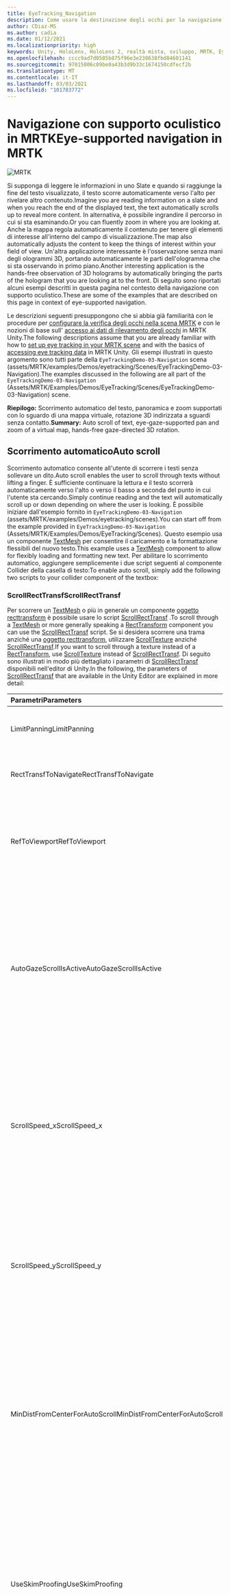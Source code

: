 ```yaml
---
title: EyeTracking_Navigation
description: Come usare la destinazione degli occhi per la navigazione in MRTK
author: CDiaz-MS
ms.author: cadia
ms.date: 01/12/2021
ms.localizationpriority: high
keywords: Unity, HoloLens, HoloLens 2, realtà mista, sviluppo, MRTK, EyeTracking,
ms.openlocfilehash: cccc9ad7d0585b875f96e3e238638fbd84601141
ms.sourcegitcommit: 97815006c09be0a43b3d9b33c1674150cdfecf2b
ms.translationtype: MT
ms.contentlocale: it-IT
ms.lasthandoff: 03/03/2021
ms.locfileid: "101783772"
---
```

# <a name="eye-supported-navigation-in-mrtk"></a><span data-ttu-id="5f246-104">Navigazione con supporto oculistico in MRTK</span><span class="sxs-lookup"><span data-stu-id="5f246-104">Eye-supported navigation in MRTK</span></span>

![MRTK](../images/eye-tracking/mrtk_et_navigation.png)

<span data-ttu-id="5f246-106">Si supponga di leggere le informazioni in uno Slate e quando si raggiunge la fine del testo visualizzato, il testo scorre automaticamente verso l'alto per rivelare altro contenuto.</span><span class="sxs-lookup"><span data-stu-id="5f246-106">Imagine you are reading information on a slate and when you reach the end of the displayed text, the text automatically scrolls up to reveal more content.</span></span> <span data-ttu-id="5f246-107">In alternativa, è possibile ingrandire il percorso in cui si sta esaminando.</span><span class="sxs-lookup"><span data-stu-id="5f246-107">Or you can fluently zoom in where you are looking at.</span></span> <span data-ttu-id="5f246-108">Anche la mappa regola automaticamente il contenuto per tenere gli elementi di interesse all'interno del campo di visualizzazione.</span><span class="sxs-lookup"><span data-stu-id="5f246-108">The map also automatically adjusts the content to keep the things of interest within your field of view.</span></span> <span data-ttu-id="5f246-109">Un'altra applicazione interessante è l'osservazione senza mani degli ologrammi 3D, portando automaticamente le parti dell'ologramma che si sta osservando in primo piano.</span><span class="sxs-lookup"><span data-stu-id="5f246-109">Another interesting application is the hands-free observation of 3D holograms by automatically bringing the parts of the hologram that you are looking at to the front.</span></span> <span data-ttu-id="5f246-110">Di seguito sono riportati alcuni esempi descritti in questa pagina nel contesto della navigazione con supporto oculistico.</span><span class="sxs-lookup"><span data-stu-id="5f246-110">These are some of the examples that are described on this page in context of eye-supported navigation.</span></span>

<span data-ttu-id="5f246-111">Le descrizioni seguenti presuppongono che si abbia già familiarità con le procedure per [configurare la verifica degli occhi nella scena MRTK](eye-tracking-basic-setup.md) e con le nozioni di base sull' [accesso ai dati di rilevamento degli occhi](eye-tracking-target-selection.md) in MRTK Unity.</span><span class="sxs-lookup"><span data-stu-id="5f246-111">The following descriptions assume that you are already familiar with how to [set up eye tracking in your MRTK scene](eye-tracking-basic-setup.md) and with the basics of [accessing eye tracking data](eye-tracking-target-selection.md) in MRTK Unity.</span></span>
<span data-ttu-id="5f246-112">Gli esempi illustrati in questo argomento sono tutti parte della `EyeTrackingDemo-03-Navigation` scena (assets/MRTK/examples/Demos/eyetracking/Scenes/EyeTrackingDemo-03-Navigation).</span><span class="sxs-lookup"><span data-stu-id="5f246-112">The examples discussed in the following are all part of the `EyeTrackingDemo-03-Navigation` (Assets/MRTK/Examples/Demos/EyeTracking/Scenes/EyeTrackingDemo-03-Navigation) scene.</span></span>

<span data-ttu-id="5f246-113">**Riepilogo:** Scorrimento automatico del testo, panoramica e zoom supportati con lo sguardo di una mappa virtuale, rotazione 3D indirizzata a sguardi senza contatto.</span><span class="sxs-lookup"><span data-stu-id="5f246-113">**Summary:** Auto scroll of text, eye-gaze-supported pan and zoom of a virtual map, hands-free gaze-directed 3D rotation.</span></span>

## <a name="auto-scroll"></a><span data-ttu-id="5f246-114">Scorrimento automatico</span><span class="sxs-lookup"><span data-stu-id="5f246-114">Auto scroll</span></span>

<span data-ttu-id="5f246-115">Scorrimento automatico consente all'utente di scorrere i testi senza sollevare un dito.</span><span class="sxs-lookup"><span data-stu-id="5f246-115">Auto scroll enables the user to scroll through texts without lifting a finger.</span></span>
<span data-ttu-id="5f246-116">È sufficiente continuare la lettura e il testo scorrerà automaticamente verso l'alto o verso il basso a seconda del punto in cui l'utente sta cercando.</span><span class="sxs-lookup"><span data-stu-id="5f246-116">Simply continue reading and the text will automatically scroll up or down depending on where the user is looking.</span></span>
<span data-ttu-id="5f246-117">È possibile iniziare dall'esempio fornito in `EyeTrackingDemo-03-Navigation` (assets/MRTK/examples/Demos/eyetracking/scenes).</span><span class="sxs-lookup"><span data-stu-id="5f246-117">You can start off from the example provided in `EyeTrackingDemo-03-Navigation` (Assets/MRTK/Examples/Demos/EyeTracking/Scenes).</span></span>
<span data-ttu-id="5f246-118">Questo esempio usa un componente [TextMesh](https://docs.unity3d.com/ScriptReference/TextMesh.html) per consentire il caricamento e la formattazione flessibili del nuovo testo.</span><span class="sxs-lookup"><span data-stu-id="5f246-118">This example uses a [TextMesh](https://docs.unity3d.com/ScriptReference/TextMesh.html) component to allow for flexibly loading and formatting new text.</span></span>
<span data-ttu-id="5f246-119">Per abilitare lo scorrimento automatico, aggiungere semplicemente i due script seguenti al componente Collider della casella di testo:</span><span class="sxs-lookup"><span data-stu-id="5f246-119">To enable auto scroll, simply add the following two scripts to your collider component of the textbox:</span></span>

### <a name="scrollrecttransf"></a><span data-ttu-id="5f246-120">ScrollRectTransf</span><span class="sxs-lookup"><span data-stu-id="5f246-120">ScrollRectTransf</span></span>

<span data-ttu-id="5f246-121">Per scorrere un [TextMesh](https://docs.unity3d.com/ScriptReference/TextMesh.html) o più in generale un componente [oggetto recttransform](https://docs.unity3d.com/ScriptReference/RectTransform.html) è possibile usare lo script [ScrollRectTransf](xref:Microsoft.MixedReality.Toolkit.Examples.Demos.EyeTracking.ScrollRectTransf) .</span><span class="sxs-lookup"><span data-stu-id="5f246-121">To scroll through a [TextMesh](https://docs.unity3d.com/ScriptReference/TextMesh.html) or more generally speaking a [RectTransform](https://docs.unity3d.com/ScriptReference/RectTransform.html) component you can use the [ScrollRectTransf](xref:Microsoft.MixedReality.Toolkit.Examples.Demos.EyeTracking.ScrollRectTransf) script.</span></span>
<span data-ttu-id="5f246-122">Se si desidera scorrere una trama anziché una [oggetto recttransform](https://docs.unity3d.com/ScriptReference/RectTransform.html), utilizzare [ScrollTexture](xref:Microsoft.MixedReality.Toolkit.Examples.Demos.EyeTracking.ScrollTexture) anziché [ScrollRectTransf](xref:Microsoft.MixedReality.Toolkit.Examples.Demos.EyeTracking.ScrollRectTransf).</span><span class="sxs-lookup"><span data-stu-id="5f246-122">If you want to scroll through a texture instead of a [RectTransform](https://docs.unity3d.com/ScriptReference/RectTransform.html), use [ScrollTexture](xref:Microsoft.MixedReality.Toolkit.Examples.Demos.EyeTracking.ScrollTexture) instead of [ScrollRectTransf](xref:Microsoft.MixedReality.Toolkit.Examples.Demos.EyeTracking.ScrollRectTransf).</span></span>
<span data-ttu-id="5f246-123">Di seguito sono illustrati in modo più dettagliato i parametri di [ScrollRectTransf](xref:Microsoft.MixedReality.Toolkit.Examples.Demos.EyeTracking.ScrollRectTransf) disponibili nell'editor di Unity.</span><span class="sxs-lookup"><span data-stu-id="5f246-123">In the following, the parameters of [ScrollRectTransf](xref:Microsoft.MixedReality.Toolkit.Examples.Demos.EyeTracking.ScrollRectTransf) that are available in the Unity Editor are explained in more detail:</span></span>

<span data-ttu-id="5f246-124">Parametri</span><span class="sxs-lookup"><span data-stu-id="5f246-124">Parameters</span></span> | <span data-ttu-id="5f246-125">Descrizione</span><span class="sxs-lookup"><span data-stu-id="5f246-125">Description</span></span>
:---- | :----
<span data-ttu-id="5f246-126">LimitPanning</span><span class="sxs-lookup"><span data-stu-id="5f246-126">LimitPanning</span></span> | <span data-ttu-id="5f246-127">Se abilitata, arresterà il contenuto scorrevole al limite.</span><span class="sxs-lookup"><span data-stu-id="5f246-127">If enabled, will stop the scrollable content at its boundary.</span></span>
<span data-ttu-id="5f246-128">RectTransfToNavigate</span><span class="sxs-lookup"><span data-stu-id="5f246-128">RectTransfToNavigate</span></span> | <span data-ttu-id="5f246-129">Riferimento al [oggetto recttransform](https://docs.unity3d.com/ScriptReference/RectTransform.html) di scorrimento.</span><span class="sxs-lookup"><span data-stu-id="5f246-129">Reference to the [RectTransform](https://docs.unity3d.com/ScriptReference/RectTransform.html) to scroll in.</span></span>
<span data-ttu-id="5f246-130">RefToViewport</span><span class="sxs-lookup"><span data-stu-id="5f246-130">RefToViewport</span></span> | <span data-ttu-id="5f246-131">Riferimento al [oggetto recttransform](https://docs.unity3d.com/ScriptReference/RectTransform.html) padre del contenuto scorrevole per determinare l'offset e il limite corretti.</span><span class="sxs-lookup"><span data-stu-id="5f246-131">Reference to the parent [RectTransform](https://docs.unity3d.com/ScriptReference/RectTransform.html) of the scrollable content to determine the correct offset and boundary.</span></span>
<span data-ttu-id="5f246-132">AutoGazeScrollIsActive</span><span class="sxs-lookup"><span data-stu-id="5f246-132">AutoGazeScrollIsActive</span></span> | <span data-ttu-id="5f246-133">Se abilitata, il testo scorrerà automaticamente se l'utente esamina un' *area attiva* (ad esempio, la parte superiore e inferiore del pannello di scorrimento se la velocità di scorrimento verticale non è zero).</span><span class="sxs-lookup"><span data-stu-id="5f246-133">If enabled, the text will automatically scroll if the user looks at an *active region* (e.g., the top and bottom part of your scroll panel if the vertical scroll speed is not zero).</span></span>
<span data-ttu-id="5f246-134">ScrollSpeed_x</span><span class="sxs-lookup"><span data-stu-id="5f246-134">ScrollSpeed_x</span></span> | <span data-ttu-id="5f246-135">Se il valore è impostato su un valore diverso da zero, verrà abilitato lo scorrimento orizzontale.</span><span class="sxs-lookup"><span data-stu-id="5f246-135">If set to a value unequal to zero, horizontal scroll will be enabled.</span></span> <span data-ttu-id="5f246-136">I valori negativi indicano una modifica nella direzione di scorrimento, da sinistra a destra rispetto a destra a sinistra.</span><span class="sxs-lookup"><span data-stu-id="5f246-136">Negative values mean a change in scroll direction: Left to right vs. right to left.</span></span>
<span data-ttu-id="5f246-137">ScrollSpeed_y</span><span class="sxs-lookup"><span data-stu-id="5f246-137">ScrollSpeed_y</span></span> | <span data-ttu-id="5f246-138">Se il valore è impostato su un valore diverso da zero, verrà abilitato lo scorrimento verticale.</span><span class="sxs-lookup"><span data-stu-id="5f246-138">If set to a value unequal to zero, vertical scroll will be enabled.</span></span> <span data-ttu-id="5f246-139">I valori negativi indicano una modifica nella direzione di scorrimento: fino a verso il basso e verso l'alto.</span><span class="sxs-lookup"><span data-stu-id="5f246-139">Negative values mean a change in scroll direction:  Up to down vs. down to up.</span></span>
<span data-ttu-id="5f246-140">MinDistFromCenterForAutoScroll</span><span class="sxs-lookup"><span data-stu-id="5f246-140">MinDistFromCenterForAutoScroll</span></span> | <span data-ttu-id="5f246-141">Distanza minima normalizzata in x e y dal centro della casella di hit della destinazione (0,0) per scorrere.</span><span class="sxs-lookup"><span data-stu-id="5f246-141">Normalized minimal distance in x and y from center of the target's hit box (0, 0) to scroll.</span></span> <span data-ttu-id="5f246-142">Pertanto, i valori devono essere compresi tra 0 (scorrimento sempre) e 0,5 (nessun scorrimento).</span><span class="sxs-lookup"><span data-stu-id="5f246-142">Thus, values must range between 0 (always scroll) and 0.5 (no scroll).</span></span>
<span data-ttu-id="5f246-143">UseSkimProofing</span><span class="sxs-lookup"><span data-stu-id="5f246-143">UseSkimProofing</span></span> | <span data-ttu-id="5f246-144">Se abilitata, impedisce spostamenti improvvisi di scorrimento quando si esamina rapidamente.</span><span class="sxs-lookup"><span data-stu-id="5f246-144">If enabled, it prevents sudden scroll movements when quickly looking around.</span></span> <span data-ttu-id="5f246-145">In questo modo lo scorrimento potrebbe essere meno sensibile.</span><span class="sxs-lookup"><span data-stu-id="5f246-145">This may make scrolling feel less responsive though.</span></span> <span data-ttu-id="5f246-146">Può essere ottimizzato con il valore *SkimProofUpdateSpeed* .</span><span class="sxs-lookup"><span data-stu-id="5f246-146">It can be tuned with the *SkimProofUpdateSpeed* value.</span></span>
<span data-ttu-id="5f246-147">SkimProofUpdateSpeed</span><span class="sxs-lookup"><span data-stu-id="5f246-147">SkimProofUpdateSpeed</span></span> | <span data-ttu-id="5f246-148">Più basso è il valore, più lento sarà la velocità di scorrimento dopo lo skimming.</span><span class="sxs-lookup"><span data-stu-id="5f246-148">The lower the value, the slower the scrolling will speed up after skimming.</span></span> <span data-ttu-id="5f246-149">Valore consigliato: 5.</span><span class="sxs-lookup"><span data-stu-id="5f246-149">Recommended value: 5.</span></span>

![Configurazione di scorrimento con supporto oculistico in Unity](../images/eye-tracking/mrtk_et_nav_scroll.jpg)

### <a name="eyetrackingtarget"></a><span data-ttu-id="5f246-151">EyeTrackingTarget</span><span class="sxs-lookup"><span data-stu-id="5f246-151">EyeTrackingTarget</span></span>

<span data-ttu-id="5f246-152">Il fissaggio del componente _EyeTrackingTarget_ consente di gestire in modo flessibile gli eventi correlati agli sguardi.</span><span class="sxs-lookup"><span data-stu-id="5f246-152">Attaching the _EyeTrackingTarget_ component allows for flexibly handle eye-gaze-related events.</span></span>
<span data-ttu-id="5f246-153">Nell'esempio Scroll viene illustrato lo scorrimento del testo che inizia quando l'utente *osserva* il pannello e si interrompe quando l'utente sta *cercando* .</span><span class="sxs-lookup"><span data-stu-id="5f246-153">The scroll sample demonstrates scrolling text that starts when the user *looks* at the panel and stops when the user is *looking away* from it.</span></span>
<span data-ttu-id="5f246-154">![Configurazione di scorrimento con supporto oculistico in Unity: EyeTrackingTarget](../images/eye-tracking/mrtk_et_nav_scroll_ettarget.jpg)</span><span class="sxs-lookup"><span data-stu-id="5f246-154">![Eye-supported scroll setup in Unity: EyeTrackingTarget](../images/eye-tracking/mrtk_et_nav_scroll_ettarget.jpg)</span></span>

## <a name="gaze-supported-pan-and-zoom"></a><span data-ttu-id="5f246-155">Panoramica e zoom supportati</span><span class="sxs-lookup"><span data-stu-id="5f246-155">Gaze-supported pan and zoom</span></span>

<span data-ttu-id="5f246-156">Chi non ha usato una mappa virtuale prima di cercare la propria abitazione o esplorare i posti completamente nuovi?</span><span class="sxs-lookup"><span data-stu-id="5f246-156">Who hasn't used a virtual map before to search for their home or to explore entirely new places?</span></span> <span data-ttu-id="5f246-157">Il rilevamento degli occhi consente di esaminare direttamente le parti a cui si è interessati e, una volta ingrandita, è possibile seguire in modo semplice il corso di una strada per esplorare il quartiere.</span><span class="sxs-lookup"><span data-stu-id="5f246-157">Eye tracking allows you to directly dive into exactly the parts that you're interested in and once zoomed in, you can smoothly follow the course of a street to explore your neighborhood!</span></span>
<span data-ttu-id="5f246-158">Questa operazione non è utile solo per l'esplorazione delle mappe geografiche, ma anche per l'estrazione di dettagli in fotografie, visualizzazioni dei dati o persino immagini mediche con flusso live.</span><span class="sxs-lookup"><span data-stu-id="5f246-158">This is not only useful for exploring geographical maps, but also to checking out details in photographs, data visualizations or even live-streamed medical imagery.</span></span> <span data-ttu-id="5f246-159">Per usare questa funzionalità nell'app è facile.</span><span class="sxs-lookup"><span data-stu-id="5f246-159">To use this capability in your app is easy!</span></span> <span data-ttu-id="5f246-160">Per il rendering del contenuto in una [trama]( https://docs.unity3d.com/ScriptReference/Texture.html) (ad esempio, una foto e i dati trasmessi), è sufficiente aggiungere lo script [PanZoomTexture](xref:Microsoft.MixedReality.Toolkit.Examples.Demos.EyeTracking.PanZoomTexture) .</span><span class="sxs-lookup"><span data-stu-id="5f246-160">For content rendered to a [Texture]( https://docs.unity3d.com/ScriptReference/Texture.html) (e.g., a photo, streamed data), simply add the [PanZoomTexture](xref:Microsoft.MixedReality.Toolkit.Examples.Demos.EyeTracking.PanZoomTexture) script.</span></span>
<span data-ttu-id="5f246-161">Per un [oggetto recttransform](https://docs.unity3d.com/ScriptReference/RectTransform.html) usare [PanZoomRectTransf](xref:Microsoft.MixedReality.Toolkit.Examples.Demos.EyeTracking.PanZoomRectTransf).</span><span class="sxs-lookup"><span data-stu-id="5f246-161">For a [RectTransform](https://docs.unity3d.com/ScriptReference/RectTransform.html) use [PanZoomRectTransf](xref:Microsoft.MixedReality.Toolkit.Examples.Demos.EyeTracking.PanZoomRectTransf).</span></span> <span data-ttu-id="5f246-162">Estendendo la funzionalità di [scorrimento automatico](#auto-scroll) , abbiamo essenzialmente lo scorrimento verticale e orizzontale allo stesso tempo per ingrandire il contenuto intorno al punto di messa a fuoco corrente dell'utente.</span><span class="sxs-lookup"><span data-stu-id="5f246-162">Extending the [Auto Scroll](#auto-scroll) capability, we essentially enable to scroll both vertically and horizontally at the same time and magnify content right around the user's current focus point.</span></span>

<span data-ttu-id="5f246-163">Parametri</span><span class="sxs-lookup"><span data-stu-id="5f246-163">Parameters</span></span> | <span data-ttu-id="5f246-164">Descrizione</span><span class="sxs-lookup"><span data-stu-id="5f246-164">Description</span></span>
:---- | :----
<span data-ttu-id="5f246-165">LimitPanning</span><span class="sxs-lookup"><span data-stu-id="5f246-165">LimitPanning</span></span> | <span data-ttu-id="5f246-166">Se abilitata, arresterà il contenuto scorrevole al limite.</span><span class="sxs-lookup"><span data-stu-id="5f246-166">If enabled, will stop the scrollable content at its boundary.</span></span>
<span data-ttu-id="5f246-167">HandZoomEnabledOnStartup</span><span class="sxs-lookup"><span data-stu-id="5f246-167">HandZoomEnabledOnStartup</span></span> | <span data-ttu-id="5f246-168">Indica se i movimenti della mano vengono abilitati automaticamente per eseguire un movimento di zoom.</span><span class="sxs-lookup"><span data-stu-id="5f246-168">Indicates whether hand gestures are automatically enabled to perform a zoom gesture.</span></span> <span data-ttu-id="5f246-169">Potrebbe essere necessario disabilitarlo inizialmente per evitare l'attivazione accidentale di azioni di zoom.</span><span class="sxs-lookup"><span data-stu-id="5f246-169">You may want to disable it at first to avoid accidentally triggering zoom actions.</span></span>
<span data-ttu-id="5f246-170">RendererOfTextureToBeNavigated</span><span class="sxs-lookup"><span data-stu-id="5f246-170">RendererOfTextureToBeNavigated</span></span> | <span data-ttu-id="5f246-171">Renderer di riferimento della trama da esplorare.</span><span class="sxs-lookup"><span data-stu-id="5f246-171">Referenced renderer of the texture to be navigated.</span></span>
<span data-ttu-id="5f246-172">Zoom_Acceleration</span><span class="sxs-lookup"><span data-stu-id="5f246-172">Zoom_Acceleration</span></span> | <span data-ttu-id="5f246-173">Accelerazione zoom che definisce la ripidezza del mapping della funzione di velocità logistica.</span><span class="sxs-lookup"><span data-stu-id="5f246-173">Zoom acceleration defining the steepness of logistic speed function mapping.</span></span>
<span data-ttu-id="5f246-174">Zoom_SpeedMax</span><span class="sxs-lookup"><span data-stu-id="5f246-174">Zoom_SpeedMax</span></span> | <span data-ttu-id="5f246-175">Velocità massima dello zoom.</span><span class="sxs-lookup"><span data-stu-id="5f246-175">Maximum zoom speed.</span></span>
<span data-ttu-id="5f246-176">Zoom_MinScale</span><span class="sxs-lookup"><span data-stu-id="5f246-176">Zoom_MinScale</span></span> | <span data-ttu-id="5f246-177">Scala minima della trama per lo zoom avanti, ad esempio 0,5 f (metà delle dimensioni originali).</span><span class="sxs-lookup"><span data-stu-id="5f246-177">Minimum scale of the texture for zoom in - e.g., 0.5f (half the original size).</span></span>
<span data-ttu-id="5f246-178">Zoom_MaxScale</span><span class="sxs-lookup"><span data-stu-id="5f246-178">Zoom_MaxScale</span></span> | <span data-ttu-id="5f246-179">Scala massima della trama per lo zoom indietro, ad esempio 1F (dimensioni originali) o 2.0 f (doppia le dimensioni originali).</span><span class="sxs-lookup"><span data-stu-id="5f246-179">Maximum scale of the texture for zoom out - e.g., 1f (the original size) or 2.0f (double the original size).</span></span>
<span data-ttu-id="5f246-180">Zoom_TimeInSecToZoom</span><span class="sxs-lookup"><span data-stu-id="5f246-180">Zoom_TimeInSecToZoom</span></span> | <span data-ttu-id="5f246-181">Zoom temporizzato: una volta attivato, viene eseguito uno zoom avanti/indietro per il periodo di tempo specificato in secondi.</span><span class="sxs-lookup"><span data-stu-id="5f246-181">Timed zoom: Once triggered, a zoom in/out will be performed for the given amount of time in seconds.</span></span>
<span data-ttu-id="5f246-182">Zoom_Gesture</span><span class="sxs-lookup"><span data-stu-id="5f246-182">Zoom_Gesture</span></span> | <span data-ttu-id="5f246-183">Tipo di movimento della mano da usare per eseguire lo zoom avanti o indietro.</span><span class="sxs-lookup"><span data-stu-id="5f246-183">Type of hand gesture to use to zoom in/out.</span></span>
--- | ---
<span data-ttu-id="5f246-184">Pan_AutoScrollIsActive</span><span class="sxs-lookup"><span data-stu-id="5f246-184">Pan_AutoScrollIsActive</span></span> | <span data-ttu-id="5f246-185">Se abilitata, il testo scorrerà automaticamente se l'utente esamina un' *area attiva* (ad esempio, la parte superiore e inferiore del pannello di scorrimento se la velocità di scorrimento verticale non è zero).</span><span class="sxs-lookup"><span data-stu-id="5f246-185">If enabled, the text will automatically scroll if the user looks at an *active region* (e.g., the top and bottom part of your scroll panel if the vertical scroll speed is not zero).</span></span>
<span data-ttu-id="5f246-186">Pan_Speed_x</span><span class="sxs-lookup"><span data-stu-id="5f246-186">Pan_Speed_x</span></span> | <span data-ttu-id="5f246-187">Se il valore è impostato su un valore diverso da zero, verrà abilitato lo scorrimento orizzontale.</span><span class="sxs-lookup"><span data-stu-id="5f246-187">If set to a value unequal to zero, horizontal scroll will be enabled.</span></span> <span data-ttu-id="5f246-188">I valori negativi indicano una modifica nella direzione di scorrimento, da sinistra a destra rispetto a destra a sinistra.</span><span class="sxs-lookup"><span data-stu-id="5f246-188">Negative values mean a change in scroll direction: Left to right vs. right to left.</span></span>
<span data-ttu-id="5f246-189">Pan_Speed_y</span><span class="sxs-lookup"><span data-stu-id="5f246-189">Pan_Speed_y</span></span> | <span data-ttu-id="5f246-190">Se il valore è impostato su un valore diverso da zero, verrà abilitato lo scorrimento verticale.</span><span class="sxs-lookup"><span data-stu-id="5f246-190">If set to a value unequal to zero, vertical scroll will be enabled.</span></span> <span data-ttu-id="5f246-191">I valori negativi indicano una modifica nella direzione di scorrimento: fino a verso il basso e verso l'alto.</span><span class="sxs-lookup"><span data-stu-id="5f246-191">Negative values mean a change in scroll direction:  Up to down vs. down to up.</span></span>
<span data-ttu-id="5f246-192">Pan_MinDistFromCenter</span><span class="sxs-lookup"><span data-stu-id="5f246-192">Pan_MinDistFromCenter</span></span> | <span data-ttu-id="5f246-193">Distanza minima normalizzata in x e y dal centro della casella di hit della destinazione (0,0) per scorrere.</span><span class="sxs-lookup"><span data-stu-id="5f246-193">Normalized minimal distance in x and y from center of the target's hit box (0, 0) to scroll.</span></span> <span data-ttu-id="5f246-194">Pertanto, i valori devono essere compresi tra 0 (scorrimento sempre) e 0,5 (nessun scorrimento).</span><span class="sxs-lookup"><span data-stu-id="5f246-194">Thus, values must range between 0 (always scroll) and 0.5 (no scroll).</span></span>
<span data-ttu-id="5f246-195">UseSkimProofing</span><span class="sxs-lookup"><span data-stu-id="5f246-195">UseSkimProofing</span></span> | <span data-ttu-id="5f246-196">Se abilitata, impedisce spostamenti improvvisi di scorrimento quando si esamina rapidamente.</span><span class="sxs-lookup"><span data-stu-id="5f246-196">If enabled, it prevents sudden scroll movements when quickly looking around.</span></span> <span data-ttu-id="5f246-197">In questo modo lo scorrimento potrebbe essere meno sensibile.</span><span class="sxs-lookup"><span data-stu-id="5f246-197">This may make scrolling feel less responsive though.</span></span> <span data-ttu-id="5f246-198">Può essere ottimizzato con il valore *SkimProofUpdateSpeed* .</span><span class="sxs-lookup"><span data-stu-id="5f246-198">It can be tuned with the *SkimProofUpdateSpeed* value.</span></span>
<span data-ttu-id="5f246-199">SkimProofUpdateSpeed</span><span class="sxs-lookup"><span data-stu-id="5f246-199">SkimProofUpdateSpeed</span></span> | <span data-ttu-id="5f246-200">Più basso è il valore, più lento sarà la velocità di scorrimento dopo lo skimming.</span><span class="sxs-lookup"><span data-stu-id="5f246-200">The lower the value, the slower the scrolling will speed up after skimming.</span></span> <span data-ttu-id="5f246-201">Valore consigliato: 5.</span><span class="sxs-lookup"><span data-stu-id="5f246-201">Recommended value: 5.</span></span>

![Panoramica e configurazione di zoom supportati da Eye in Unity](../images/eye-tracking/mrtk_et_nav_panzoom.jpg)

## <a name="attention-based-3d-rotation"></a><span data-ttu-id="5f246-203">Rotazione 3D basata sull'attenzione</span><span class="sxs-lookup"><span data-stu-id="5f246-203">Attention-based 3D rotation</span></span>

<span data-ttu-id="5f246-204">Si supponga di esaminare un oggetto 3D e le parti che si desidera visualizzare in modo più accurato si rivolgono a te, come se il sistema fosse in grado di leggere e sapere di trasformare l'elemento verso l'utente.</span><span class="sxs-lookup"><span data-stu-id="5f246-204">Imagine looking at a 3D object and the parts you want to see more closely magically turn toward you - as if the system would read your mind and know to turn the item toward you!</span></span>
<span data-ttu-id="5f246-205">Si tratta dell'idea per le rotazioni 3D basate sull'attenzione che consentono di esaminare tutti i lati di un ologramma senza sollevare un dito.</span><span class="sxs-lookup"><span data-stu-id="5f246-205">That is the idea for attention-based 3D rotations which enable you to investigate all side of a hologram without lifting a finger.</span></span>
<span data-ttu-id="5f246-206">Per abilitare questo comportamento, è sufficiente aggiungere lo script [OnLookAtRotateByEyeGaze](xref:Microsoft.MixedReality.Toolkit.Examples.Demos.EyeTracking.OnLookAtRotateByEyeGaze) alla parte di GameObject con un componente [Collider](https://docs.unity3d.com/ScriptReference/Collider.html) .</span><span class="sxs-lookup"><span data-stu-id="5f246-206">To enable this behavior, simply add the [OnLookAtRotateByEyeGaze](xref:Microsoft.MixedReality.Toolkit.Examples.Demos.EyeTracking.OnLookAtRotateByEyeGaze) script to the part of your GameObject with a [Collider](https://docs.unity3d.com/ScriptReference/Collider.html) component.</span></span>
<span data-ttu-id="5f246-207">È possibile modificare diversi parametri elencati di seguito per limitare la velocità e le direzioni in cui l'ologramma girerà.</span><span class="sxs-lookup"><span data-stu-id="5f246-207">You can tweak several parameters that are listed below to limit how fast and in which directions the hologram will turn.</span></span>

<span data-ttu-id="5f246-208">Come si può immaginare, l'attivazione di questo comportamento in qualsiasi momento potrebbe diventare rapidamente molto dispersiva in una scena affollata.</span><span class="sxs-lookup"><span data-stu-id="5f246-208">As you can imagine, having this behavior active at all times may quickly become pretty distracting in a crowded scene.</span></span>
<span data-ttu-id="5f246-209">Questo è il motivo per cui è consigliabile iniziare con questo comportamento disabilitato e quindi abilitarlo rapidamente usando i comandi vocali.</span><span class="sxs-lookup"><span data-stu-id="5f246-209">This is why you may want to start out with this behavior disabled and then enable it quickly using voice commands.</span></span>
<span data-ttu-id="5f246-210">In alternativa, è stato aggiunto un esempio in `EyeTrackingDemo-03-Navigation` (assets/MRTK/examples/Demos/eyetracking/scenes) per usare [TargetMoveToCamera](xref:Microsoft.MixedReality.Toolkit.Examples.Demos.EyeTracking.TargetMoveToCamera) per il quale è possibile selezionare una destinazione con lo stato attivo e il suo volo è davanti all'utente .</span><span class="sxs-lookup"><span data-stu-id="5f246-210">Alternatively, we added an example in `EyeTrackingDemo-03-Navigation` (Assets/MRTK/Examples/Demos/EyeTracking/Scenes) to use [TargetMoveToCamera](xref:Microsoft.MixedReality.Toolkit.Examples.Demos.EyeTracking.TargetMoveToCamera) for which you can select a focused target and it flies in front of you - simply say *"Come to me"*.</span></span>

<span data-ttu-id="5f246-211">Una volta nella modalità near, la modalità di rotazione automatica viene abilitata automaticamente.</span><span class="sxs-lookup"><span data-stu-id="5f246-211">Once in the near mode, the auto rotation mode is automatically enabled.</span></span>
<span data-ttu-id="5f246-212">In tale modalità, è possibile osservarla da tutti i lati, semplicemente inclinando il sistema e visualizzandola, cercandola per spostarla e ruotarla con la mano.</span><span class="sxs-lookup"><span data-stu-id="5f246-212">In that mode, you can observe it from all sides either simply leaning back and looking at it, walking around it or reaching out to grab and rotate it with your hand.</span></span> <span data-ttu-id="5f246-213">Quando si ignora la destinazione (si osservi & pizzicare o *"rinviare"*), viene ripristinata la posizione originale e si smette di reagire all'utente da Afar.</span><span class="sxs-lookup"><span data-stu-id="5f246-213">When you dismiss the target (look & pinch or say *"Send back"*), it will return to its original location and will stop reacting to you from afar.</span></span>

<span data-ttu-id="5f246-214">Parametri</span><span class="sxs-lookup"><span data-stu-id="5f246-214">Parameters</span></span> | <span data-ttu-id="5f246-215">Descrizione</span><span class="sxs-lookup"><span data-stu-id="5f246-215">Description</span></span>
:---- | :----
<span data-ttu-id="5f246-216">SpeedX</span><span class="sxs-lookup"><span data-stu-id="5f246-216">SpeedX</span></span> | <span data-ttu-id="5f246-217">Velocità di rotazione orizzontale.</span><span class="sxs-lookup"><span data-stu-id="5f246-217">Horizontal rotation speed.</span></span>
<span data-ttu-id="5f246-218">Veloce</span><span class="sxs-lookup"><span data-stu-id="5f246-218">SpeedY</span></span> | <span data-ttu-id="5f246-219">Velocità di rotazione verticale.</span><span class="sxs-lookup"><span data-stu-id="5f246-219">Vertical rotation speed.</span></span>
<span data-ttu-id="5f246-220">InverseX</span><span class="sxs-lookup"><span data-stu-id="5f246-220">InverseX</span></span> | <span data-ttu-id="5f246-221">Per invertire la direzione di rotazione orizzontale.</span><span class="sxs-lookup"><span data-stu-id="5f246-221">To inverse the horizontal rotation direction.</span></span>
<span data-ttu-id="5f246-222">Inversa</span><span class="sxs-lookup"><span data-stu-id="5f246-222">InverseY</span></span> | <span data-ttu-id="5f246-223">Per invertire la direzione di rotazione verticale.</span><span class="sxs-lookup"><span data-stu-id="5f246-223">To inverse the vertical rotation direction.</span></span>
<span data-ttu-id="5f246-224">RotationThreshInDegrees</span><span class="sxs-lookup"><span data-stu-id="5f246-224">RotationThreshInDegrees</span></span> | <span data-ttu-id="5f246-225">Se l'angolo tra' sguardo a destinazione ' è fotocamera a destinazione ' è inferiore a questo valore, non eseguire alcuna operazione.</span><span class="sxs-lookup"><span data-stu-id="5f246-225">If the angle between 'Gaze to Target' and 'Camera to Target' is less than this value, do nothing.</span></span> <span data-ttu-id="5f246-226">Ciò consente di evitare piccole rotazioni nervose.</span><span class="sxs-lookup"><span data-stu-id="5f246-226">This is to prevent small jittery rotations..</span></span>
<span data-ttu-id="5f246-227">MinRotX</span><span class="sxs-lookup"><span data-stu-id="5f246-227">MinRotX</span></span> | <span data-ttu-id="5f246-228">Angolo di rotazione orizzontale minimo.</span><span class="sxs-lookup"><span data-stu-id="5f246-228">Minimum horizontal rotation angle.</span></span> <span data-ttu-id="5f246-229">Questo consente di limitare la rotazione in direzioni diverse.</span><span class="sxs-lookup"><span data-stu-id="5f246-229">This is to limit the rotation in different directions.</span></span>
<span data-ttu-id="5f246-230">MaxRotX</span><span class="sxs-lookup"><span data-stu-id="5f246-230">MaxRotX</span></span> | <span data-ttu-id="5f246-231">Angolo di rotazione orizzontale massimo.</span><span class="sxs-lookup"><span data-stu-id="5f246-231">Maximum horizontal rotation angle.</span></span> <span data-ttu-id="5f246-232">Questo consente di limitare la rotazione in direzioni diverse.</span><span class="sxs-lookup"><span data-stu-id="5f246-232">This is to limit the rotation in different directions.</span></span>
<span data-ttu-id="5f246-233">MinRotY</span><span class="sxs-lookup"><span data-stu-id="5f246-233">MinRotY</span></span> | <span data-ttu-id="5f246-234">Angolo di rotazione verticale minimo per limitare la rotazione intorno all'asse x.</span><span class="sxs-lookup"><span data-stu-id="5f246-234">Minimal vertical rotation angle to limit the rotation around the x axis.</span></span>
<span data-ttu-id="5f246-235">MaxRotY</span><span class="sxs-lookup"><span data-stu-id="5f246-235">MaxRotY</span></span> | <span data-ttu-id="5f246-236">Angolo di rotazione verticale massimo per limitare la rotazione intorno all'asse y.</span><span class="sxs-lookup"><span data-stu-id="5f246-236">Maximum vertical rotation angle to limit the rotation around the y axis.</span></span>

![Configurazione della rotazione 3D con supporto oculare in Unity](../images/eye-tracking/mrtk_et_nav_rotate.jpg)

<span data-ttu-id="5f246-238">In sintesi, gli script precedenti dovrebbero consentire di iniziare a usare gli occhi per le varie attività di esplorazione di input, ad esempio lo scorrimento dei testi, lo zoom e la panoramica delle trame, nonché la rotazione dell'analisi degli ologrammi 3D.</span><span class="sxs-lookup"><span data-stu-id="5f246-238">In summary, the above scripts should enable you to  get started to use eye gaze for various input navigation tasks such as scrolling texts, zooming and panning textures as well as rotating investigating 3D holograms.</span></span>

### <a name="see-also"></a><span data-ttu-id="5f246-239">Vedi anche</span><span class="sxs-lookup"><span data-stu-id="5f246-239">See also</span></span>

- [<span data-ttu-id="5f246-240">Configurazione di base di MRTK per l'uso di Eye Tracking</span><span class="sxs-lookup"><span data-stu-id="5f246-240">Basic MRTK setup to use eye tracking</span></span>](eye-tracking-basic-setup.md)
- [<span data-ttu-id="5f246-241">Selezione della destinazione supportata dagli occhi</span><span class="sxs-lookup"><span data-stu-id="5f246-241">Eye-supported target selection</span></span>](eye-tracking-target-selection.md)

---
[<span data-ttu-id="5f246-242">Torna a "Eye Tracking in the MixedRealityToolkit"</span><span class="sxs-lookup"><span data-stu-id="5f246-242">Back to "Eye tracking in the MixedRealityToolkit"</span></span>](eye-tracking-main.md)
